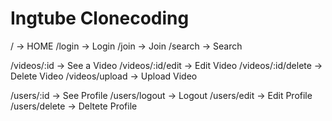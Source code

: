 # Ingtube Clonecoding

/ -> HOME
/login -> Login
/join -> Join
/search -> Search

/videos/:id -> See a Video
/videos/:id/edit -> Edit Video
/videos/:id/delete -> Delete Video
/videos/upload -> Upload Video

/users/:id -> See Profile
/users/logout -> Logout
/users/edit -> Edit Profile
/users/delete -> Deltete Profile
